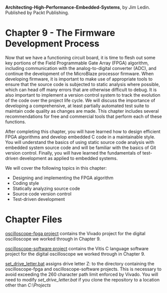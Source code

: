 __Architecting-High-Performance-Embedded-Systems__, by Jim Ledin. Published by Packt Publishing.
# Chapter 9 - The Firmware Development Process

Now that we have a functioning circuit board, it is time to flesh out some key portions of the Field Programmable Gate Array (FPGA) algorithm, including communication with the analog-to-digital converter (ADC), and continue the development of the MicroBlaze processor firmware. When developing firmware, it is important to make use of appropriate tools to ensure that the source code is subjected to static analysis where possible, which can head off many errors that are otherwise difficult to debug. It is also important to implement a version control system to track the evolution of the code over the project life cycle. We will discuss the importance of developing a comprehensive, at least partially automated test suite to maintain code quality as changes are made. This chapter includes several recommendations for free and commercial tools that perform each of these functions.

After completing this chapter, you will have learned how to design efficient FPGA algorithms and develop embedded C code in a maintainable style. You will understand the basics of using static source code analysis with embedded system source code and will be familiar with the basics of Git version control. Finally, you will have learned the fundamentals of test-driven development as applied to embedded systems.

We will cover the following topics in this chapter:
* Designing and implementing the FPGA algorithm
* Coding style
* Statically analyzing source code
* Source code version control
* Test-driven development

# Chapter Files

[oscilloscope-fpga project](src/oscilloscope-fpga) contains the Vivado project for the digital oscilloscope we worked through in Chapter 9.

[oscilloscope-software project](src/oscilloscope-software) contains the Vitis C language software project for the digital oscilloscope we worked through in Chapter 9.

[set_drive_letter.bat](src/set_drive_letter.bat) assigns drive letter Z: to the directory containing the oscilloscope-fpga and oscilloscope-software projects. This is necessary to avoid exceeding the 260 character path limit enforced by Vivado. You will need to modify *set_drive_letter.bat* if you clone the repository to a location other than *C:\Projects*